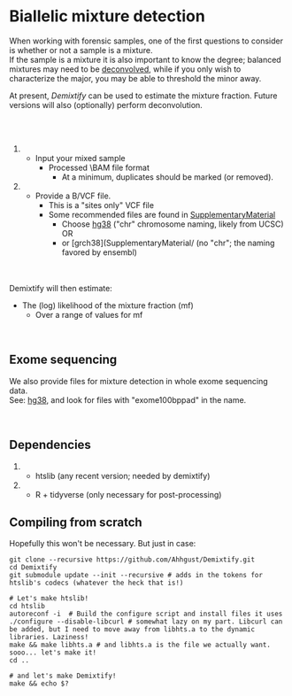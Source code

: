 # Biallelic mixture detection
When working with forensic samples, one of the first questions to consider is whether or not a sample is a mixture. <br>
If the sample is a mixture it is also important to know the degree; balanced mixtures may need to be [deconvolved](Deconvolution.md), while if you only wish to characterize the major, you may be able to threshold the minor away.

At present, _Demixtify_ can be used to estimate the mixture fraction. Future versions will also (optionally) perform deconvolution.

<br>
<br>

1. * Input your mixed sample
     * Processed \BAM file format
       * At a minimum, duplicates should be marked (or removed).
2. * Provide a B/VCF file. 
     * This is a "sites only" VCF file
     * Some recommended files are found in [SupplementaryMaterial](SupplementaryMaterial)
       * Choose [hg38](SupplementaryMaterial/hg38) ("chr" chromosome naming, likely from UCSC) OR
       * or [grch38](SupplementaryMaterial/ (no "chr"; the naming favored by ensembl)
	 

<br>
<br>
Demixtify will then estimate:

* The (log) likelihood of the mixture fraction (mf)
   * Over a range of values for mf
    
<br>

## Exome sequencing

We also provide files for mixture detection in whole exome sequencing data.<br>
See: [hg38](SupplementaryMaterial/hg38), and look for files with  "exome100bppad"  in the name.


<br>

## Dependencies
1. * htslib (any recent version; needed by demixtify)
2. * R + tidyverse (only necessary for post-processing)

## Compiling from scratch
Hopefully this won't be necessary. But just in case:

```
git clone --recursive https://github.com/Ahhgust/Demixtify.git
cd Demixtify
git submodule update --init --recursive # adds in the tokens for htslib's codecs (whatever the heck that is!)

# Let's make htslib!
cd htslib 
autoreconf -i  # Build the configure script and install files it uses
./configure --disable-libcurl # somewhat lazy on my part. Libcurl can be added, but I need to move away from libhts.a to the dynamic libraries. Laziness!
make && make libhts.a # and libhts.a is the file we actually want. sooo... let's make it!
cd ..

# and let's make Demixtify!
make && echo $?

```

